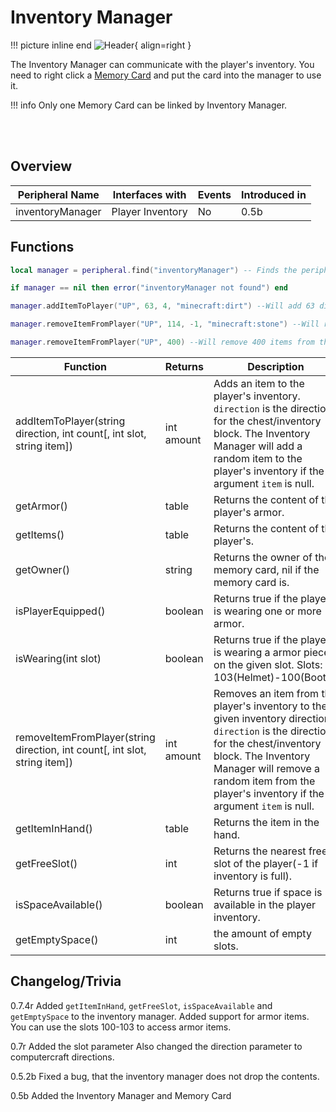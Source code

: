 # Inventory Manager

!!! picture inline end
    ![Header](https://intelligence-modding.de/wp-content/uploads/2021/04/Inventory-Manager.png){ align=right }

The Inventory Manager can communicate with the player's inventory. You need to right click a [Memory Card](../items/memory_card.md) and put the card into the manager to use it.

!!! info
    Only one Memory Card can be linked by Inventory Manager.

<br><br>

## Overview

| Peripheral Name  | Interfaces with  | Events | Introduced in |
| ---------------- | ---------------- | ------ | ------------- |
| inventoryManager | Player Inventory | No     | 0.5b          |

## Functions

```lua
local manager = peripheral.find("inventoryManager") -- Finds the peripheral if one is connected

if manager == nil then error("inventoryManager not found") end

manager.addItemToPlayer("UP", 63, 4, "minecraft:dirt") --Will add 63 dirt to the players inventory from the chest above. 4 Is the slot

manager.removeItemFromPlayer("UP", 114, -1, "minecraft:stone") --Will remove 114 stone blocks from the players inventory to the chest above. -1 Says it will ignore the slot

manager.removeItemFromPlayer("UP", 400) --Will remove 400 items from the players inventory to the chest above
```

| Function                                                                | Returns    | Description                                                                                                                                                                                                                                                |
| ----------------------------------------------------------------------- | ---------- | -------------------------------------------- |
| addItemToPlayer(string direction, int count\[, int slot\, string item])      | int amount | Adds an item to the player's inventory. `direction` is the direction for the chest/inventory block. The Inventory Manager will add a random item to the player's inventory if the argument `item` is null.|
| getArmor()                                                              | table      | Returns the content of the player's armor. |
| getItems()                                                              | table      | Returns the content of the player's. |
| getOwner()                                                              | string     | Returns the owner of the memory card, nil if the memory card is. |
| isPlayerEquipped()                                                      | boolean    | Returns true if the player is wearing one or more armor. |
| isWearing(int slot)                                                     | boolean    | Returns true if the player is wearing a armor piece on the given slot. Slots: 103(Helmet)-100(Boots). |
| removeItemFromPlayer(string direction, int count\[, int slot\, string item]) | int amount | Removes an item from the player's inventory to the given inventory direction. `direction` is the direction for the chest/inventory block. The Inventory Manager will remove a random item from the player's inventory if the argument `item` is null. |
| getItemInHand()                                                         | table      | Returns the item in the hand. |
| getFreeSlot()                                                           | int        | Returns the nearest free slot of the player(-1 if inventory is full). |
| isSpaceAvailable()                                                      | boolean    | Returns true if space is available in the player inventory. |
| getEmptySpace()                                                         | int        | the amount of empty slots. |

## Changelog/Trivia

0.7.4r
Added `getItemInHand`, `getFreeSlot`, `isSpaceAvailable` and `getEmptySpace` to the inventory manager.
Added support for armor items. You can use the slots 100-103 to access armor items.

0.7r
Added the slot parameter
Also changed the direction parameter to computercraft directions.

0.5.2b
Fixed a bug, that the inventory manager does not drop the contents.

0.5b
Added the Inventory Manager and Memory Card
